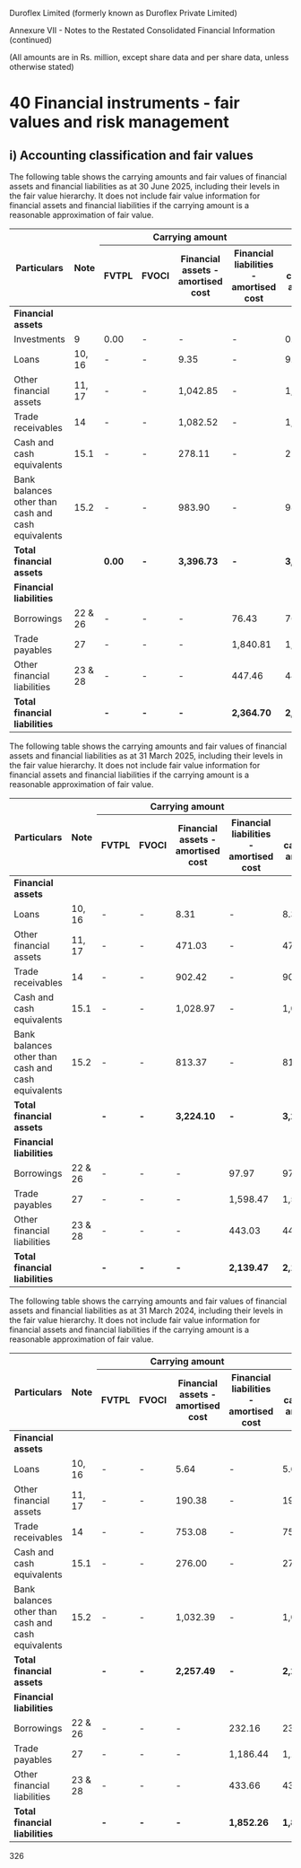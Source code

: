 Duroflex Limited (formerly known as Duroflex Private Limited)

Annexure VII - Notes to the Restated Consolidated Financial Information (continued)

(All amounts are in Rs. million, except share data and per share data, unless otherwise stated)

# 40 Financial instruments - fair values and risk management

## i) Accounting classification and fair values

The following table shows the carrying amounts and fair values of financial assets and financial liabilities as at 30 June 2025, including their levels in the fair value hierarchy. It does not include fair value information for financial assets and financial liabilities if the carrying amount is a reasonable approximation of fair value.

<table><thead><tr><th rowspan="2">Particulars</th><th rowspan="2">Note</th><th colspan="4">Carrying amount</th><th colspan="4">Fair value</th></tr><tr><th>FVTPL</th><th>FVOCI</th><th>Financial assets - amortised cost</th><th>Financial liabilities -amortised cost</th><th>Total carrying amount</th><th>Level 1</th><th>Level 2</th><th>Level 3</th><th>Total</th></tr></thead><tbody><tr><td><strong>Financial assets</strong></td><td></td><td></td><td></td><td></td><td></td><td></td><td></td><td></td><td></td><td></td></tr><tr><td>Investments</td><td>9</td><td>0.00</td><td>-</td><td>-</td><td>-</td><td>0.00</td><td>-</td><td>-</td><td>0.00</td><td><strong>0.00</strong></td></tr><tr><td>Loans</td><td>10, 16</td><td>-</td><td>-</td><td>9.35</td><td>-</td><td>9.35</td><td>-</td><td>-</td><td>-</td><td>-</td></tr><tr><td>Other financial assets</td><td>11, 17</td><td>-</td><td>-</td><td>1,042.85</td><td>-</td><td>1,042.85</td><td>-</td><td>-</td><td>-</td><td>-</td></tr><tr><td>Trade receivables</td><td>14</td><td>-</td><td>-</td><td>1,082.52</td><td>-</td><td>1,082.52</td><td>-</td><td>-</td><td>-</td><td>-</td></tr><tr><td>Cash and cash equivalents</td><td>15.1</td><td>-</td><td>-</td><td>278.11</td><td>-</td><td>278.11</td><td>-</td><td>-</td><td>-</td><td>-</td></tr><tr><td>Bank balances other than cash and cash equivalents</td><td>15.2</td><td>-</td><td>-</td><td>983.90</td><td>-</td><td>983.90</td><td>-</td><td>-</td><td>-</td><td>-</td></tr><tr><td><strong>Total financial assets</strong></td><td></td><td><strong>0.00</strong></td><td><strong>-</strong></td><td><strong>3,396.73</strong></td><td><strong>-</strong></td><td><strong>3,396.73</strong></td><td><strong>-</strong></td><td><strong>-</strong></td><td><strong>0.00</strong></td><td><strong>0.00</strong></td></tr><tr><td><strong>Financial liabilities</strong></td><td></td><td></td><td></td><td></td><td></td><td></td><td></td><td></td><td></td><td></td></tr><tr><td>Borrowings</td><td>22 & 26</td><td>-</td><td>-</td><td>-</td><td>76.43</td><td>76.43</td><td>-</td><td>-</td><td>-</td><td>-</td></tr><tr><td>Trade payables</td><td>27</td><td>-</td><td>-</td><td>-</td><td>1,840.81</td><td>1,840.81</td><td>-</td><td>-</td><td>-</td><td>-</td></tr><tr><td>Other financial liabilities</td><td>23 & 28</td><td>-</td><td>-</td><td>-</td><td>447.46</td><td>447.46</td><td>-</td><td>-</td><td>-</td><td>-</td></tr><tr><td><strong>Total financial liabilities</strong></td><td></td><td><strong>-</strong></td><td><strong>-</strong></td><td><strong>-</strong></td><td><strong>2,364.70</strong></td><td><strong>2,364.70</strong></td><td><strong>-</strong></td><td><strong>-</strong></td><td><strong>-</strong></td><td><strong>-</strong></td></tr></tbody></table>

The following table shows the carrying amounts and fair values of financial assets and financial liabilities as at 31 March 2025, including their levels in the fair value hierarchy. It does not include fair value information for financial assets and financial liabilities if the carrying amount is a reasonable approximation of fair value.

<table><thead><tr><th rowspan="2">Particulars</th><th rowspan="2">Note</th><th colspan="4">Carrying amount</th><th colspan="4">Fair value</th></tr><tr><th>FVTPL</th><th>FVOCI</th><th>Financial assets - amortised cost</th><th>Financial liabilities -amortised cost</th><th>Total carrying amount</th><th>Level 1</th><th>Level 2</th><th>Level 3</th><th>Total</th></tr></thead><tbody><tr><td><strong>Financial assets</strong></td><td></td><td></td><td></td><td></td><td></td><td></td><td></td><td></td><td></td><td></td></tr><tr><td>Loans</td><td>10, 16</td><td>-</td><td>-</td><td>8.31</td><td>-</td><td>8.31</td><td>-</td><td>-</td><td>-</td><td>-</td></tr><tr><td>Other financial assets</td><td>11, 17</td><td>-</td><td>-</td><td>471.03</td><td>-</td><td>471.03</td><td>-</td><td>-</td><td>-</td><td>-</td></tr><tr><td>Trade receivables</td><td>14</td><td>-</td><td>-</td><td>902.42</td><td>-</td><td>902.42</td><td>-</td><td>-</td><td>-</td><td>-</td></tr><tr><td>Cash and cash equivalents</td><td>15.1</td><td>-</td><td>-</td><td>1,028.97</td><td>-</td><td>1,028.97</td><td>-</td><td>-</td><td>-</td><td>-</td></tr><tr><td>Bank balances other than cash and cash equivalents</td><td>15.2</td><td>-</td><td>-</td><td>813.37</td><td>-</td><td>813.37</td><td>-</td><td>-</td><td>-</td><td>-</td></tr><tr><td><strong>Total financial assets</strong></td><td></td><td><strong>-</strong></td><td><strong>-</strong></td><td><strong>3,224.10</strong></td><td><strong>-</strong></td><td><strong>3,224.10</strong></td><td><strong>-</strong></td><td><strong>-</strong></td><td><strong>-</strong></td><td><strong>-</strong></td></tr><tr><td><strong>Financial liabilities</strong></td><td></td><td></td><td></td><td></td><td></td><td></td><td></td><td></td><td></td><td></td></tr><tr><td>Borrowings</td><td>22 & 26</td><td>-</td><td>-</td><td>-</td><td>97.97</td><td>97.97</td><td>-</td><td>-</td><td>-</td><td>-</td></tr><tr><td>Trade payables</td><td>27</td><td>-</td><td>-</td><td>-</td><td>1,598.47</td><td>1,598.47</td><td>-</td><td>-</td><td>-</td><td>-</td></tr><tr><td>Other financial liabilities</td><td>23 & 28</td><td>-</td><td>-</td><td>-</td><td>443.03</td><td>443.03</td><td>-</td><td>-</td><td>-</td><td>-</td></tr><tr><td><strong>Total financial liabilities</strong></td><td></td><td><strong>-</strong></td><td><strong>-</strong></td><td><strong>-</strong></td><td><strong>2,139.47</strong></td><td><strong>2,139.47</strong></td><td><strong>-</strong></td><td><strong>-</strong></td><td><strong>-</strong></td><td><strong>-</strong></td></tr></tbody></table>

The following table shows the carrying amounts and fair values of financial assets and financial liabilities as at 31 March 2024, including their levels in the fair value hierarchy. It does not include fair value information for financial assets and financial liabilities if the carrying amount is a reasonable approximation of fair value.

<table><thead><tr><th rowspan="2">Particulars</th><th rowspan="2">Note</th><th colspan="4">Carrying amount</th><th colspan="4">Fair value</th></tr><tr><th>FVTPL</th><th>FVOCI</th><th>Financial assets - amortised cost</th><th>Financial liabilities -amortised cost</th><th>Total carrying amount</th><th>Level 1</th><th>Level 2</th><th>Level 3</th><th>Total</th></tr></thead><tbody><tr><td><strong>Financial assets</strong></td><td></td><td></td><td></td><td></td><td></td><td></td><td></td><td></td><td></td><td></td></tr><tr><td>Loans</td><td>10, 16</td><td>-</td><td>-</td><td>5.64</td><td>-</td><td>5.64</td><td>-</td><td>-</td><td>-</td><td>-</td></tr><tr><td>Other financial assets</td><td>11, 17</td><td>-</td><td>-</td><td>190.38</td><td>-</td><td>190.38</td><td>-</td><td>-</td><td>-</td><td>-</td></tr><tr><td>Trade receivables</td><td>14</td><td>-</td><td>-</td><td>753.08</td><td>-</td><td>753.08</td><td>-</td><td>-</td><td>-</td><td>-</td></tr><tr><td>Cash and cash equivalents</td><td>15.1</td><td>-</td><td>-</td><td>276.00</td><td>-</td><td>276.00</td><td>-</td><td>-</td><td>-</td><td>-</td></tr><tr><td>Bank balances other than cash and cash equivalents</td><td>15.2</td><td>-</td><td>-</td><td>1,032.39</td><td>-</td><td>1,032.39</td><td>-</td><td>-</td><td>-</td><td>-</td></tr><tr><td><strong>Total financial assets</strong></td><td></td><td><strong>-</strong></td><td><strong>-</strong></td><td><strong>2,257.49</strong></td><td><strong>-</strong></td><td><strong>2,257.49</strong></td><td><strong>-</strong></td><td><strong>-</strong></td><td><strong>-</strong></td><td><strong>-</strong></td></tr><tr><td><strong>Financial liabilities</strong></td><td></td><td></td><td></td><td></td><td></td><td></td><td></td><td></td><td></td><td></td></tr><tr><td>Borrowings</td><td>22 & 26</td><td>-</td><td>-</td><td>-</td><td>232.16</td><td>232.16</td><td>-</td><td>-</td><td>-</td><td>-</td></tr><tr><td>Trade payables</td><td>27</td><td>-</td><td>-</td><td>-</td><td>1,186.44</td><td>1,186.44</td><td>-</td><td>-</td><td>-</td><td>-</td></tr><tr><td>Other financial liabilities</td><td>23 & 28</td><td>-</td><td>-</td><td>-</td><td>433.66</td><td>433.66</td><td>-</td><td>-</td><td>-</td><td>-</td></tr><tr><td><strong>Total financial liabilities</strong></td><td></td><td><strong>-</strong></td><td><strong>-</strong></td><td><strong>-</strong></td><td><strong>1,852.26</strong></td><td><strong>1,852.26</strong></td><td><strong>-</strong></td><td><strong>-</strong></td><td><strong>-</strong></td><td><strong>-</strong></td></tr></tbody></table>

326